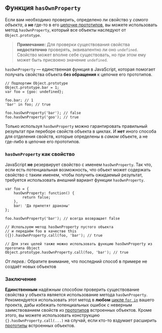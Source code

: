 ##  Функция `hasOwnProperty`

Если вам необходимо проверить, определено ли свойство у *самого объекта*, а **не** где-то в его [цепочке прототипов](#object.prototype), вы можете использовать метод `hasOwnProperty`, который все объекты наследуют от `Object.prototype`.

> **Примечание:** Для проверки существования свойства **недостаточно** проверять, эквивалентно ли оно `undefined`. Свойство может вполне себе существовать, но при этом ему может быть присвоено значение `undefined`.

`hasOwnProperty` — единственная функция в JavaScript, которая помогает получать свойства объекта **без обращения** к цепочке его прототипов.

    // Подпортим Object.prototype
    Object.prototype.bar = 1;
    var foo = {goo: undefined};

    foo.bar; // 1
    'bar' in foo; // true

    foo.hasOwnProperty('bar'); // false
    foo.hasOwnProperty('goo'); // true

Только используя `hasOwnProperty` можно гарантировать правильный результат при переборе свойств объекта в циклах. И **нет** иного способа для отделения свойств, которые определены в *самом* объекте, а не где-либо в цепочке его прототипов.

### `hasOwnProperty` как свойство

JavaScript **не** резервирует свойство с именем `hasOwnProperty`. Так что, если есть потенциальная возможность, что объект может содержать свойство с таким именем, чтобы получить ожидаемый результат, требуется использовать *внешний* вариант функции `hasOwnProperty`.

    var foo = {
        hasOwnProperty: function() {
            return false;
        },
        bar: 'Да прилетят драконы'
    };

    foo.hasOwnProperty('bar'); // всегда возвращает false

    // Используем метод hasOwnProperty пустого объекта
    // и передаём foo в качестве this
    ({}).hasOwnProperty.call(foo, 'bar'); // true

    // Для этих целей также можно использовать функцию hasOwnProperty из прототипа Object
    Object.prototype.hasOwnProperty.call(foo, 'bar'); // true

*От перев.:* Обратите внимание, что последний способ в примере не создаёт новых объектов

### Заключение

**Единственным** надёжным способом проверить существование свойства у объекта является использование метода `hasOwnProperty`. Рекомендуется использовать этот метод в **любом** [цикле `for in`](#object.forinloop) вашего проекта, дабы избежать потенциальных ошибок с неверным заимствованием свойств из [прототипов](#object.prototype) встроенных объектов. Кроме этого, вы можете использовать конструкцию `{}.hasOwnProperty.call(...)` на случай, если кто-то вздумает расширить [прототипы](#object.prototype) встроенных объектов.

